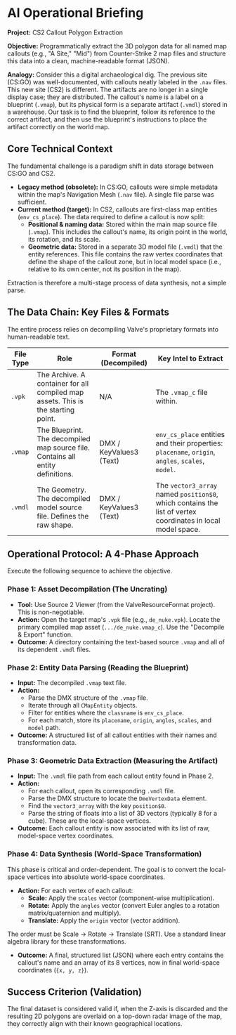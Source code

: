 # AI Operational Briefing

**Project:** CS2 Callout Polygon Extraction

**Objective:** Programmatically extract the 3D polygon data for all named map callouts (e.g., "A Site," "Mid") from Counter-Strike 2 map files and structure this data into a clean, machine-readable format (JSON).

**Analogy:** Consider this a digital archaeological dig. The previous site (CS:GO) was well-documented, with callouts neatly labeled in the `.nav` files. This new site (CS2) is different. The artifacts are no longer in a single display case; they are distributed. The callout's name is a label on a blueprint (`.vmap`), but its physical form is a separate artifact (`.vmdl`) stored in a warehouse. Our task is to find the blueprint, follow its reference to the correct artifact, and then use the blueprint's instructions to place the artifact correctly on the world map.

## Core Technical Context

The fundamental challenge is a paradigm shift in data storage between CS:GO and CS2.

- **Legacy method (obsolete):** In CS:GO, callouts were simple metadata within the map's Navigation Mesh (`.nav` file). A single file parse was sufficient.
- **Current method (target):** In CS2, callouts are first-class map entities (`env_cs_place`). The data required to define a callout is now split:
  - **Positional & naming data:** Stored within the main map source file (`.vmap`). This includes the callout's name, its origin point in the world, its rotation, and its scale.
  - **Geometric data:** Stored in a separate 3D model file (`.vmdl`) that the entity references. This file contains the raw vertex coordinates that define the shape of the callout zone, but in local model space (i.e., relative to its own center, not its position in the map).

Extraction is therefore a multi-stage process of data synthesis, not a simple parse.

## The Data Chain: Key Files & Formats

The entire process relies on decompiling Valve's proprietary formats into human-readable text.

| File Type | Role | Format (Decompiled) | Key Intel to Extract |
| --- | --- | --- | --- |
| `.vpk` | The Archive. A container for all compiled map assets. This is the starting point. | N/A | The `.vmap_c` file within. |
| `.vmap` | The Blueprint. The decompiled map source file. Contains all entity definitions. | DMX / KeyValues3 (Text) | `env_cs_place` entities and their properties: `placename`, `origin`, `angles`, `scales`, `model`. |
| `.vmdl` | The Geometry. The decompiled model source file. Defines the raw shape. | DMX / KeyValues3 (Text) | The `vector3_array` named `position$0`, which contains the list of vertex coordinates in local model space. |

## Operational Protocol: A 4-Phase Approach

Execute the following sequence to achieve the objective.

### Phase 1: Asset Decompilation (The Uncrating)

- **Tool:** Use Source 2 Viewer (from the ValveResourceFormat project). This is non-negotiable.
- **Action:** Open the target map's `.vpk` file (e.g., `de_nuke.vpk`). Locate the primary compiled map asset (`.../de_nuke.vmap_c`). Use the "Decompile & Export" function.
- **Outcome:** A directory containing the text-based source `.vmap` and all of its dependent `.vmdl` files.

### Phase 2: Entity Data Parsing (Reading the Blueprint)

- **Input:** The decompiled `.vmap` text file.
- **Action:**
  - Parse the DMX structure of the `.vmap` file.
  - Iterate through all `CMapEntity` objects.
  - Filter for entities where the `classname` is `env_cs_place`.
  - For each match, store its `placename`, `origin`, `angles`, `scales`, and `model` path.
- **Outcome:** A structured list of all callout entities with their names and transformation data.

### Phase 3: Geometric Data Extraction (Measuring the Artifact)

- **Input:** The `.vmdl` file path from each callout entity found in Phase 2.
- **Action:**
  - For each callout, open its corresponding `.vmdl` file.
  - Parse the DMX structure to locate the `DmeVertexData` element.
  - Find the `vector3_array` with the key `position$0`.
  - Parse the string of floats into a list of 3D vectors (typically 8 for a cube). These are the local-space vertices.
- **Outcome:** Each callout entity is now associated with its list of raw, model-space vertex coordinates.

### Phase 4: Data Synthesis (World-Space Transformation)

This phase is critical and order-dependent. The goal is to convert the local-space vertices into absolute world-space coordinates.

- **Action:** For each vertex of each callout:
  - **Scale:** Apply the `scales` vector (component-wise multiplication).
  - **Rotate:** Apply the `angles` vector (convert Euler angles to a rotation matrix/quaternion and multiply).
  - **Translate:** Apply the `origin` vector (vector addition).

The order must be Scale → Rotate → Translate (SRT). Use a standard linear algebra library for these transformations.

- **Outcome:** A final, structured list (JSON) where each entry contains the callout's name and an array of its 8 vertices, now in final world-space coordinates (`{x, y, z}`).

## Success Criterion (Validation)

The final dataset is considered valid if, when the Z-axis is discarded and the resulting 2D polygons are overlaid on a top-down radar image of the map, they correctly align with their known geographical locations.
